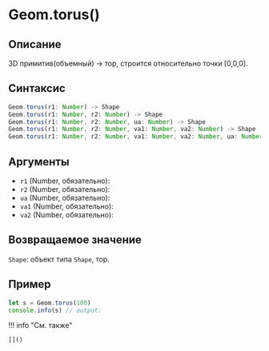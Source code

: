 # Geom.torus()

## Описание
3D примитив(объемный) -> тор, строится относительно точки [0,0,0].

## Синтаксис
```javascript
Geom.torus(r1: Number) -> Shape
Geom.torus(r1: Number, r2: Number) -> Shape
Geom.torus(r1: Number, r2: Number, ua: Number) -> Shape
Geom.torus(r1: Number, r2: Number, va1: Number, va2: Number) -> Shape
Geom.torus(r1: Number, r2: Number, va1: Number, va2: Number, ua: Number) -> Shape
```

## Аргументы
- `r1` (Number, обязательно):
- `r2` (Number, обязательно):
- `ua` (Number, обязательно):
- `va1` (Number, обязательно):
- `va2` (Number, обязательно):

## Возвращаемое значение
`Shape`: объект типа `Shape`, тор.

## Пример
```javascript linenums="1"
let s = Geom.torus(100)
console.info(s) // output:
```

!!! info "См. также"

    []()

